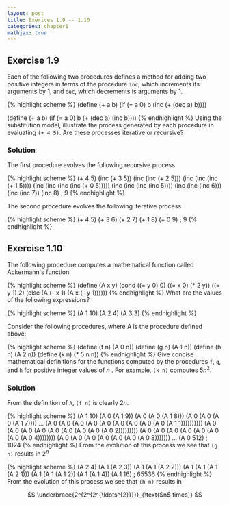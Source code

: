 ```yaml
---
layout: post
title: Exerices 1.9 -- 1.10 
categories: chapter1
mathjax: true
---
```


## Exercise 1.9
Each of the following two procedures defines a method for adding two
positive integers in terms of the procedure `inc`, which
increments its arguments by 1, and `dec`, which decrements is
arguments by 1.

{% highlight scheme %}
(define (+ a b)
  (if (= a 0) b (inc (+ (dec a) b))))

(define (+ a b)
  (if (= a 0) b (+ (dec a) (inc b))))
{% endhighlight %}
Using the substitution model, illustrate the process generated by each
procedure in evaluating `(+ 4 5)`. Are these processes iterative or
recursive?

### Solution

The first procedure evolves the following recursive process

{% highlight scheme %}
(+ 4 5)
(inc (+ 3 5))
(inc (inc (+ 2 5)))
(inc (inc (inc (+ 1 5))))
(inc (inc (inc (inc (+ 0 5)))))
(inc (inc (inc (inc 5))))
(inc (inc (inc 6)))
(inc (inc 7))
(inc 8)
; 9
{% endhighlight %}

The second procedure evolves the following iterative process

{% highlight scheme %}
(+ 4 5)
(+ 3 6)
(+ 2 7)
(+ 1 8)
(+ 0 9)
; 9
{% endhighlight %}

## Exercise 1.10
The following procedure computes a mathematical function called
Ackermann's function.

{% highlight scheme %}
(define (A x y)
    (cond ((= y 0) 0)
          ((= x 0) (* 2 y))
          ((= y 1) 2)
          (else (A (- x 1)
                   (A x (- y 1))))))
{% endhighlight %}
What are the values of the following expressions?

{% highlight scheme %}
(A 1 10)
(A 2 4)
(A 3 3)
{% endhighlight %}

Consider the following procedures, where A is the procedure defined above:

{% highlight scheme %}
(define (f n) (A 0 n))
(define (g n) (A 1 n))
(define (h n) (A 2 n))
(define (k n) (* 5 n n))
{% endhighlight %}
Give concise mathematical definitions for the functions computed
by the procedures `f`, `g`, and `h` for positive
integer values of $n$ . For example, `(k n)` computes $5n^2$.

### Solution
From the definition of `A`, `(f n)` is clearly $2n$.

{% highlight scheme %}
(A 1 10)
(A 0 (A 1 9))
(A 0 (A 0 (A 1 8)))
(A 0 (A 0 (A 0 (A 1 7))))
...
(A 0 (A 0 (A 0 (A 0 (A 0 (A 0 (A 0 (A 0 (A 0 (A 1 1))))))))))
(A 0 (A 0 (A 0 (A 0 (A 0 (A 0 (A 0 (A 0 (A 0 2)))))))))
(A 0 (A 0 (A 0 (A 0 (A 0 (A 0 (A 0 (A 0 4))))))))
(A 0 (A 0 (A 0 (A 0 (A 0 (A 0 (A 0 8)))))))
...
(A 0 512)
; 1024
{% endhighlight %}
From the evolution of this process we see that `(g n)` results in
$2^n$

{% highlight scheme %}
(A 2 4)
(A 1 (A 2 3))
(A 1 (A 1 (A 2 2)))
(A 1 (A 1 (A 1 (A 2 1)))
(A 1 (A 1 (A 1 2))
(A 1 (A 1 4))
(A 1 16)
; 65536
{% endhighlight %}
From the evolution of this process we see that `(h n)` results in

$$
\underbrace{2^{2^{2^{\ldots^{2}}}}}_{\text{$n$ times}}
$$
